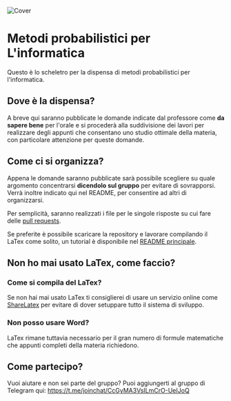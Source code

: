 ![Cover](https://github.com/LucaCappelletti94/various-notes/blob/master/Unimi/Metodi%20probabilistici%20per%20l'informatica/metodi-probabilistici.png?raw=true)

# Metodi probabilistici per L'informatica
Questo è lo scheletro per la dispensa di metodi probabilistici per l'informatica.

## Dove è la dispensa?
A breve qui saranno pubblicate le domande indicate dal professore come **da sapere bene** per l'orale e si procederà alla suddivisione dei lavori per realizzare degli appunti che consentano uno studio ottimale della materia, con particolare attenzione per queste domande.

## Come ci si organizza?
Appena le domande saranno pubblicate sarà possibile scegliere su quale argomento concentrarsi **dicendolo sul gruppo** per evitare di sovrapporsi. Verrà inoltre indicato qui nel README, per consentire ad altri di organizzarsi.

Per semplicità, saranno realizzati i file per le singole risposte su cui fare delle [pull requests](https://help.github.com/articles/about-pull-requests/).

Se preferite è possibile scaricare la repository e lavorare compilando il LaTex come solito, un tutorial è disponibile nel [README principale](https://github.com/LucaCappelletti94/various-notes).

## Non ho mai usato LaTex, come faccio?
### Come si compila del LaTex?
Se non hai mai usato LaTex ti consiglierei di usare un servizio online come [ShareLatex](https://www.sharelatex.com/) per evitare di dover setuppare tutto il sistema di sviluppo.

### Non posso usare Word?
LaTex rimane tuttavia necessario per il gran numero di formule matematiche che appunti completi della materia richiedono.

## Come partecipo?
Vuoi aiutare e non sei parte del gruppo? Puoi aggiungerti al gruppo di Telegram qui:  https://t.me/joinchat/CcGyMA3VsILmCrO-UeIJoQ
